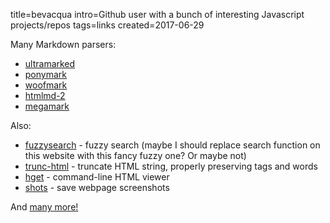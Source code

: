 title=bevacqua
intro=Github user with a bunch of interesting Javascript projects/repos
tags=links
created=2017-06-29

Many Markdown parsers:

* [ultramarked](https://github.com/bevacqua/ultramarked)
* [ponymark](https://github.com/bevacqua/ponymark)
* [woofmark](https://github.com/bevacqua/woofmark)
* [htmlmd-2](https://github.com/bevacqua/htmlmd-2)
* [megamark](https://github.com/bevacqua/megamark)

Also:

* [fuzzysearch](https://github.com/bevacqua/fuzzysearch) - fuzzy search (maybe I should replace search function on this website with this fancy fuzzy one? Or maybe not)
* [trunc-html](https://github.com/bevacqua/trunc-html) - truncate HTML string, properly preserving tags and words
* [hget](https://github.com/bevacqua/hget) - command-line HTML viewer
* [shots](https://github.com/bevacqua/shots) - save webpage screenshots

And [many more!](https://github.com/bevacqua?tab=repositories)
